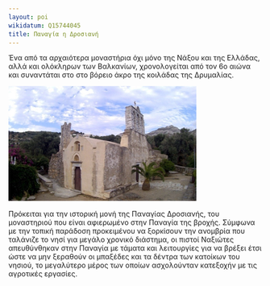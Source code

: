 ```yaml
---
layout: poi
wikidatum: Q15744045
title: Παναγία η Δροσιανή
---
```


Ένα από τα αρχαιότερα μοναστήρια όχι μόνο της Νάξου και της Ελλάδας, αλλά και ολόκληρων των Βαλκανίων, χρονολογείται από τον 6ο αιώνα και συναντάται στο στο βόρειο άκρο της κοιλάδας της Δρυμαλίας.

![dros](../assets/img/dros.png)

Πρόκειται για την ιστορική μονή της Παναγίας Δροσιανής, του μοναστηριού που είναι αφιερωμένο στην Παναγία της βροχής. Σύμφωνα με την τοπική παράδοση προκειμένου να ξορκίσουν την ανομβρία που ταλάνιζε το νησί για μεγάλο χρονικό διάστημα, οι πιστοί Ναξιώτες απευθύνθηκαν στην Παναγία με τάματα και λειτουργίες για να βρέξει έτσι ώστε να μην ξεραθούν οι μπαξέδες και τα δέντρα των κατοίκων του νησιού, το μεγαλύτερο μέρος των οποίων ασχολούνταν κατεξοχήν με τις αγροτικές εργασίες.
